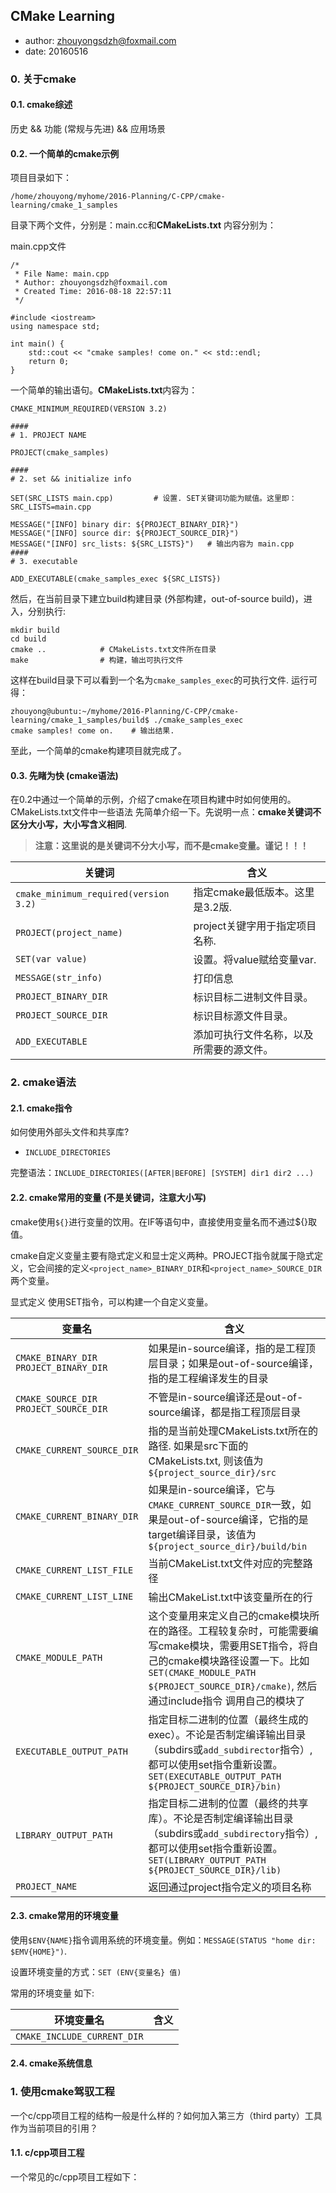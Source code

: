 ## CMake Learning

+ author: zhouyongsdzh@foxmail.com
+ date: 20160516

### 0. 关于cmake

#### 0.1. cmake综述

历史 && 功能 (常规与先进) && 应用场景

#### 0.2. 一个简单的cmake示例

项目目录如下：

```
/home/zhouyong/myhome/2016-Planning/C-CPP/cmake-learning/cmake_1_samples
```

目录下两个文件，分别是：main.cc和**CMakeLists.txt** 内容分别为：

main.cpp文件

```
/* * File Name: main.cpp * Author: zhouyongsdzh@foxmail.com * Created Time: 2016-08-18 22:57:11 */ #include <iostream>using namespace std;int main() {	std::cout << "cmake samples! come on." << std::endl;	return 0;}
```

一个简单的输出语句。**CMakeLists.txt**内容为：

```
CMAKE_MINIMUM_REQUIRED(VERSION 3.2)##### 1. PROJECT NAMEPROJECT(cmake_samples)##### 2. set && initialize infoSET(SRC_LISTS main.cpp) 		# 设置. SET关键词功能为赋值。这里即：SRC_LISTS=main.cppMESSAGE("[INFO] binary dir: ${PROJECT_BINARY_DIR}")MESSAGE("[INFO] source dir: ${PROJECT_SOURCE_DIR}")MESSAGE("[INFO] src_lists: ${SRC_LISTS}")   # 输出内容为 main.cpp##### 3. executableADD_EXECUTABLE(cmake_samples_exec ${SRC_LISTS})
```

然后，在当前目录下建立build构建目录 (外部构建，out-of-source build)，进入，分别执行:

```
mkdir build
cd build
cmake ..			# CMakeLists.txt文件所在目录
make 				# 构建，输出可执行文件
```

这样在build目录下可以看到一个名为```cmake_samples_exec```的可执行文件. 运行可得：

```
zhouyong@ubuntu:~/myhome/2016-Planning/C-CPP/cmake-learning/cmake_1_samples/build$ ./cmake_samples_exec cmake samples! come on.    # 输出结果.
```

至此，一个简单的cmake构建项目就完成了。

#### 0.3. 先睹为快 (cmake语法)

在0.2中通过一个简单的示例，介绍了cmake在项目构建中时如何使用的。CMakeLists.txt文件中一些语法 先简单介绍一下。先说明一点：**cmake关键词不区分大小写，大小写含义相同**.

> **注意：这里说的是关键词不分大小写，而不是cmake变量。谨记！！！**

| 关键词 | 含义 |
| --- | --- |
| ```cmake_minimum_required(version 3.2)``` | 指定cmake最低版本。这里是3.2版. |
| ```PROJECT(project_name)``` | project关键字用于指定项目名称. |
| ```SET(var value)``` | 设置。将value赋给变量var. |
| ```MESSAGE(str_info)``` | 打印信息 |
| ```PROJECT_BINARY_DIR``` | 标识目标二进制文件目录。
| ```PROJECT_SOURCE_DIR``` | 标识目标源文件目录。
| ```ADD_EXECUTABLE``` | 添加可执行文件名称，以及所需要的源文件。|

### 2. cmake语法

#### 2.1. cmake指令


如何使用外部头文件和共享库?

+ ```INCLUDE_DIRECTORIES```

完整语法：```INCLUDE_DIRECTORIES([AFTER|BEFORE] [SYSTEM] dir1 dir2 ...)```

#### 2.2. cmake常用的变量 (不是关键词，注意大小写)

cmake使用```${}```进行变量的饮用。在IF等语句中，直接使用变量名而不通过${}取值。

cmake自定义变量主要有隐式定义和显士定义两种。PROJECT指令就属于隐式定义，它会间接的定义```<project_name>_BINARY_DIR```和```<project_name>_SOURCE_DIR```两个变量。

显式定义 使用SET指令，可以构建一个自定义变量。


| 变量名 | 含义 |
| --- | --- |
| ```CMAKE_BINARY_DIR```<br> ```PROJECT_BINARY_DIR``` | 如果是in-source编译，指的是工程顶层目录；如果是out-of-source编译，指的是工程编译发生的目录 |
| ```CMAKE_SOURCE_DIR```<br> ```PROJECT_SOURCE_DIR``` | 不管是in-source编译还是out-of-source编译，都是指工程顶层目录 |
| ```CMAKE_CURRENT_SOURCE_DIR``` | 指的是当前处理CMakeLists.txt所在的路径. 如果是src下面的CMakeLists.txt, 则该值为```${project_source_dir}/src``` |
| ```CMAKE_CURRENT_BINARY_DIR``` | 如果是in-source编译，它与```CMAKE_CURRENT_SOURCE_DIR```一致，如果是out-of-source编译，它指的是target编译目录，该值为```${project_source_dir}/build/bin``` |
| ```CMAKE_CURRENT_LIST_FILE``` | 当前CMakeList.txt文件对应的完整路径 |
| ```CMAKE_CURRENT_LIST_LINE``` | 输出CMakeList.txt中该变量所在的行 |
| ```CMAKE_MODULE_PATH``` | 这个变量用来定义自己的cmake模块所在的路径。工程较复杂时，可能需要编写cmake模块，需要用SET指令，将自己的cmake模块路径设置一下。比如```SET(CMAKE_MODULE_PATH ${PROJECT_SOURCE_DIR}/cmake)```, 然后通过include指令 调用自己的模块了 |
| ```EXECUTABLE_OUTPUT_PATH``` | 指定目标二进制的位置（最终生成的exec）。不论是否制定编译输出目录（subdirs或```add_subdirector```指令）, 都可以使用set指令重新设置。```SET(EXECUTABLE_OUTPUT_PATH ${PROJECT_SOURCE_DIR}/bin)``` |
| ```LIBRARY_OUTPUT_PATH``` | 指定目标二进制的位置（最终的共享库）。不论是否制定编译输出目录（subdirs或```add_subdirectory```指令）, 都可以使用set指令重新设置。```SET(LIBRARY_OUTPUT_PATH ${PROJECT_SOURCE_DIR}/lib)``` |
| ```PROJECT_NAME``` | 返回通过project指令定义的项目名称 | 

#### 2.3. cmake常用的环境变量

使用```$ENV{NAME}```指令调用系统的环境变量。例如：```MESSAGE(STATUS "home dir: $EMV{HOME}")```. 

设置环境变量的方式：```SET (ENV{变量名} 值)```

常用的环境变量 如下:

| 环境变量名 | 含义 |
| --- | --- |
| ```CMAKE_INCLUDE_CURRENT_DIR``` | 

#### 2.4. cmake系统信息


### 1. 使用cmake驾驭工程

一个c/cpp项目工程的结构一般是什么样的？如何加入第三方（third party）工具作为当前项目的引用？

#### 1.1. c/cpp项目工程

一个常见的c/cpp项目工程如下：

```

```

 